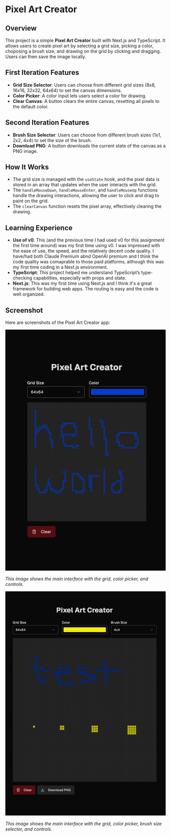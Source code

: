 # Pixel Art Creator

## Overview
This project is a simple **Pixel Art Creator** built with Next.js and TypeScript. It allows users to create pixel art by selecting a grid size, picking a color, choposing a brush size, and drawing on the grid by clicking and dragging. Users can then save the image locally.

## First Iteration Features
- **Grid Size Selector**: Users can choose from different grid sizes (8x8, 16x16, 32x32, 64x64) to set the canvas dimensions.
- **Color Picker**: A color input lets users select a color for drawing.
- **Clear Canvas**: A button clears the entire canvas, resetting all pixels to the default color.

## Second Iteration Features
- **Brush Size Selector**: Users can choose from different brush sizes (1x1, 2x2, 4x4) to set the size of the brush.
- **Download PNG**: A button downloads the current state of the canvas as a PNG image.

## How It Works
- The grid size is managed with the `useState` hook, and the pixel data is stored in an array that updates when the user interacts with the grid.
- The `handleMouseDown`, `handleMouseEnter`, and `handleMouseUp` functions handle the drawing interactions, allowing the user to click and drag to paint on the grid.
- The `clearCanvas` function resets the pixel array, effectively clearing the drawing.

## Learning Experience
- **Use of v0**: This (and the previous time I had used v0 for this assignment the first time around) was my first time using v0. I was impressed with the ease of use, the speed, and the relatively decent code quality. I have/had both Claude Premium abnd OpenAI premium and I think the code quality was comaprable to those paid platforms, although this was my first time coding in a Next.js environment.
- **TypeScript**: This project helped me understand TypeScript’s type-checking capabilities, especially with props and state.
- **Next.js**: This was my first time using Next.js and I think it's a great framework for building web apps. The routing is easy and the code is well organized.

## Screenshot
Here are screenshots of the Pixel Art Creator app:

![Pixel Art Creator Screenshot](images/front_end1.png)

*This image shows the main interface with the grid, color picker, and controls.*

![Pixel Art Creator Screenshot](images/front_end2.png)

*This image shows the main interface with the grid, color picker, brush size selector, and controls.*
